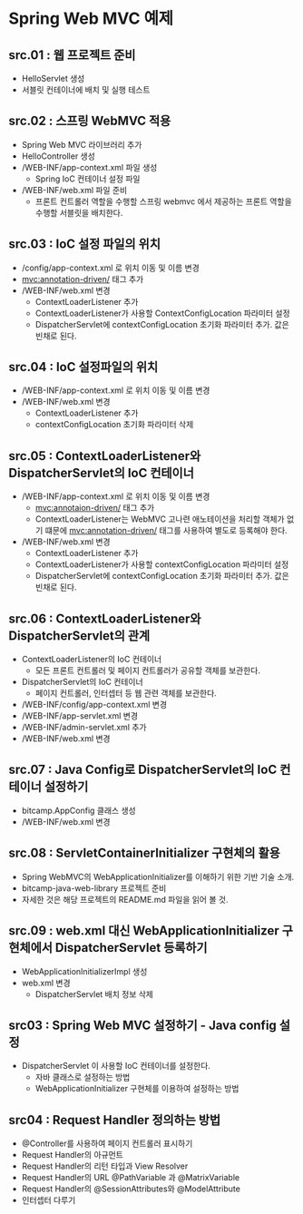 # Spring Web MVC 예제

## src.01 : 웹 프로젝트 준비 

- HelloServlet 생성
- 서블릿 컨테이너에 배치 및 실행 테스트

## src.02 : 스프링 WebMVC 적용

- Spring Web MVC 라이브러리 추가
- HelloController 생성
- /WEB-INF/app-context.xml 파일 생성
    - Spring IoC 컨테이너 설정 파일
- /WEB-INF/web.xml 파일 준비
    - 프론트 컨트롤러 역할을 수행할 스프링 webmvc 에서 제공하는 프론트 역할을 수행할 서블릿을 배치한다.
    
## src.03 : IoC 설정 파일의 위치 

- /config/app-context.xml 로 위치 이동 및 이름 변경
- <mvc:annotation-driven/> 태그 추가
- /WEB-INF/web.xml 변경
    - ContextLoaderListener 추가
    - ContextLoaderListener가 사용할 ContextConfigLocation 파라미터 설정
    - DispatcherServlet에 contextConfigLocation 초기화 파라미터 추가. 값은 빈채로 된다.

## src.04 : IoC 설정파일의 위치

- /WEB-INF/app-context.xml 로 위치 이동 및 이름 변경
- /WEB-INF/web.xml 변경
  - ContextLoaderListener 추가
  - contextConfigLocation 초기화 파라미터 삭제

## src.05 : ContextLoaderListener와 DispatcherServlet의 IoC 컨테이너

- /WEB-INF/app-context.xml 로 위치 이동 및 이름 변경
  - <mvc:annotaion-driven/> 태그 추가
  - ContextLoaderListener는 WebMVC 고나련 애노테이션을 처리할 객체가 없기 떄문에
    <mvc:annotation-driven/> 태그를 사용하여 별도로 등록해야 한다.
- /WEB-INF/web.xml 변경
  - ContextLoaderListener 추가
  - ContextLoaderListener가 사용할 contextConfigLocation 파라미터 설정
  - DispatcherServlet에 contextConfigLocation 초기화 파라미터 추가. 값은 빈채로 된다.

## src.06 : ContextLoaderListener와 DispatcherServlet의 관계

- ContextLoaderListener의 IoC 컨테이너
  - 모든 프론트 컨트롤러 및 페이지 컨트롤러가 공유할 객체를 보관한다.
- DispatcherServlet의 IoC 컨테이너
  - 페이지 컨트롤러, 인터셉터 등 웹 관련 객체를 보관한다.
- /WEB-INF/config/app-context.xml 변경
- /WEB-INF/app-servlet.xml 변경
- /WEB-INF/admin-servlet.xml 추가
- /WEB-INF/web.xml 변경

## src.07 : Java Config로 DispatcherServlet의 IoC 컨테이너 설정하기

- bitcamp.AppConfig 클래스 생성
- /WEB-INF/web.xml 변경


## src.08 : ServletContainerInitializer 구현체의 활용
- Spring WebMVC의 WebApplicationInitializer를 이해하기 위한 기반 기술 소개.
- bitcamp-java-web-library 프로젝트 준비
- 자세한 것은 해당 프로젝트의 README.md 파일을 읽어 볼 것.

## src.09 : web.xml 대신 WebApplicationInitializer 구현체에서 DispatcherServlet 등록하기

- WebApplicationInitializerImpl 생성
- web.xml 변경
  - DispatcherServlet 배치 정보 삭제



## src03 : Spring Web MVC 설정하기 - Java config 설정

- DispatcherServlet 이 사용할 IoC 컨테이너를 설정한다.
    - 자바 클래스로 설정하는 방법
    - WebApplicationInitializer 구현체를 이용하여 설정하는 방법

## src04 : Request Handler 정의하는 방법

- @Controller를 사용하여 페이지 컨트롤러 표시하기
- Request Handler의 아규먼트
- Request Handler의 리턴 타입과 View Resolver
- Request Handler의 URL @PathVariable 과  @MatrixVariable
- Request Handler의 @SessionAttributes와 @ModelAttribute
- 인터셉터 다루기